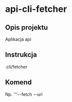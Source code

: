 # api-cli-fetcher
## Opis projektu
Aplikacja api
## Instrukcja 
.cli/fetcher
## Komend
Np. '''--fetch --url

